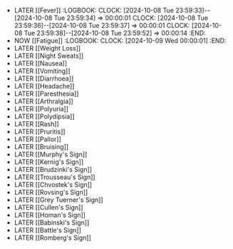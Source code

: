 - LATER [[Fever]]
  :LOGBOOK:
  CLOCK: [2024-10-08 Tue 23:59:33]--[2024-10-08 Tue 23:59:34] =>  00:00:01
  CLOCK: [2024-10-08 Tue 23:59:36]--[2024-10-08 Tue 23:59:37] =>  00:00:01
  CLOCK: [2024-10-08 Tue 23:59:38]--[2024-10-08 Tue 23:59:52] =>  00:00:14
  :END:
- NOW [[Fatigue]]
  :LOGBOOK:
  CLOCK: [2024-10-09 Wed 00:00:01]
  :END:
- LATER [[Weight Loss]]
- LATER [[Night Sweats]]
- LATER [[Nausea]]
- LATER [[Vomiting]]
- LATER [[Diarrhoea]]
- LATER [[Headache]]
- LATER [[Paresthesia]]
- LATER [[Arthralgia]]
- LATER [[Polyuria]]
- LATER [[Polydipsia]]
- LATER [[Rash]]
- LATER [[Pruritis]]
- LATER [[Pallor]]
- LATER [[Bruising]]
- LATER [[Murphy's Sign]]
- LATER [[Kernig's Sign]]
- LATER [[Brudzinki's Sign]]
- LATER [[Trousseau's Sign]]
- LATER [[Chvostek's Sign]]
- LATER [[Rovsing's Sign]]
- LATER [[Grey Tuerner's Sign]]
- LATER [[Cullen's Sign]]
- LATER [[Homan's Sign]]
- LATER [[Babinski's Sign]]
- LATER [[Battle's Sign]]
- LATER [[Romberg's Sign]]
